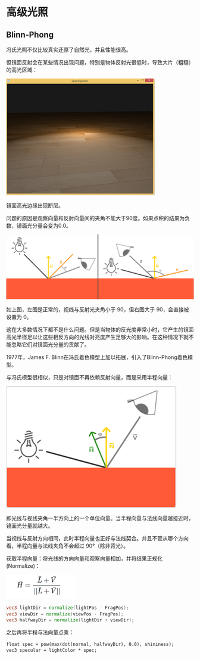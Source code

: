 # 高级光照

## Blinn-Phong

冯氏光照不仅比较真实还原了自然光，并且性能很高。

但镜面反射会在某些情况出现问题，特别是物体反射光很低时，导致大片（粗糙）的高光区域：

<img src="pics/1-高级光照.assets/image-20230126094659658.png" alt="image-20230126094659658" style="zoom:50%;" />

镜面高光边缘出现断层。

问题的原因是观察向量和反射向量间的夹角不能大于90度。如果点积的结果为负数，镜面光分量会变为0.0。

![image-20230126095031003](pics/1-高级光照.assets/image-20230126095031003.png)

如上图，左图是正常的，视线与反射光夹角小于 90，但右图大于 90，会直接被设置为 0。

这在大多数情况下都不是什么问题。但是当物体的反光度非常小时，它产生的镜面高光半径足以让这些相反方向的光线对亮度产生足够大的影响。在这种情况下就不能忽略它们对镜面光分量的贡献了。

1977年，James F. Blinn在冯氏着色模型上加以拓展，引入了Blinn-Phong着色模型。

与冯氏模型很相似，只是对镜面不再依赖反射向量，而是采用半程向量：

<img src="pics/1-高级光照.assets/image-20230126095224765.png" alt="image-20230126095224765" style="zoom:50%;" />

即光线与视线夹角一半方向上的一个单位向量。当半程向量与法线向量越接近时，镜面光分量就越大。

当视线与反射方向相同，此时半程向量也正好与法线契合。并且不管从哪个方向看，半程向量与法线夹角不会超过 90°（除非背光）。

获取半程向量：将光线的方向向量和观察向量相加，并将结果正规化(Normalize)：

<img src="pics/1-高级光照.assets/image-20230126100610958.png" alt="image-20230126100610958" style="zoom:50%;" />

```glsl
vec3 lightDir = normalize(lightPos - FragPos);
vec3 viewDir = normalize(viewPos - FragPos);
vec3 halfwayDir = normalize(lightDir + viewDir);
```

之后再将半程与法向量点乘：

```
float spec = pow(max(dot(normal, halfwayDir), 0.0), shininess);
vec3 specular = lightColor * spec;
```

